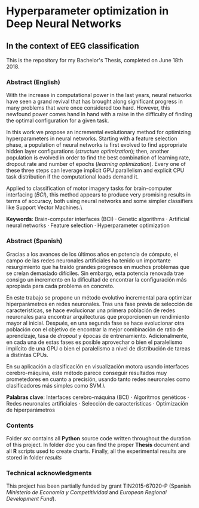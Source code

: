 # Hyperparameter optimization in Deep Neural Networks
## In the context of EEG classification

This is the repository for my Bachelor's Thesis, completed on June 18th 2018.

### Abstract (English)

With the increase in computational power in the last years, neural networks have seen a grand revival that has brought along significant progress in many problems that were once considered too hard. However, this newfound power comes hand in hand with a raise in the difficulty of finding the optimal configuration for a given task.

In this work we propose an incremental evolutionary method for optimizing hyperparameters in neural networks. Starting with a feature selection phase, a population of neural networks is first evolved to find appropriate hidden layer configurations (*structure optimization*); then, another population is evolved in order to find the best combination of learning rate, dropout rate and number of epochs (*learning optimization*). Every one of these three steps can leverage implicit GPU parallelism and explicit CPU task distribution if the computational loads demand it.

Applied to classification of motor imagery tasks for brain-computer interfacing (*BCI*), this method appears to produce very promising results in terms of accuracy, both using neural networks and some simpler classifiers like Support Vector Machines.\\

__Keywords__: Brain-computer interfaces (BCI) · Genetic algorithms · Artificial neural networks · Feature selection · Hyperparameter optimization


### Abstract (Spanish)

Gracias a los avances de los últimos años en potencia de cómputo, el campo de las redes neuronales artificiales ha tenido un importante resurgimiento que ha traído grandes progresos en muchos problemas que se creían demasiado difíciles. Sin embargo, esta potencia renovada trae consigo un incremento en la dificultad de encontrar la configuración más apropiada para cada problema en concreto.

En este trabajo se propone un método evolutivo incremental para optimizar hiperparámetros en redes neuronales. Tras una fase previa de selección de características, se hace evolucionar una primera población de redes neuronales para encontrar arquitecturas que proporcionen un rendimiento mayor al inicial. Después, en una segunda fase se hace evolucionar otra población con el objetivo de encontrar la mejor combinación de ratio de aprendizaje, tasa de *dropout* y épocas de entrenamiento. Adicionalmente, en cada una de estas fases es posible aprovechar o bien el paralelismo implícito de una GPU o bien el paralelismo a nivel de distribución de tareas a distintas CPUs.

En su aplicación a clasificación en visualización motora usando interfaces cerebro-máquina, este método parece conseguir resultados muy prometedores en cuanto a precisión, usando tanto redes neuronales como clasificadores más simples como SVM.\\

__Palabras clave__: Interfaces cerebro-máquina (BCI) · Algoritmos genéticos · Redes neuronales artificiales · Selección de características · Optimización de hiperparámetros

### Contents

Folder *src* contains all __Python__ source code written throughout the duration of this project.
In folder *doc* you can find the proper __Thesis__ document and all __R__ scripts used to create charts.
Finally, all the experimental results are stored in folder *results*

### Technical acknowledgments

This project has been partially funded by grant TIN2015-67020-P (Spanish *Ministerio de Economía y Competitividad* and *European Regional Development Fund*).
